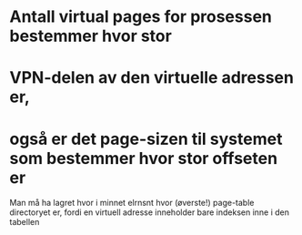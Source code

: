 



# Antall virtual pages for prosessen bestemmer hvor stor
# VPN-delen av den virtuelle adressen er,
# også er det page-sizen til systemet som bestemmer hvor stor offseten er

Man må ha lagret hvor i minnet elrnsnt hvor (øverste!) page-table directoryet er, fordi en virtuell adresse inneholder bare indeksen inne i den tabellen

